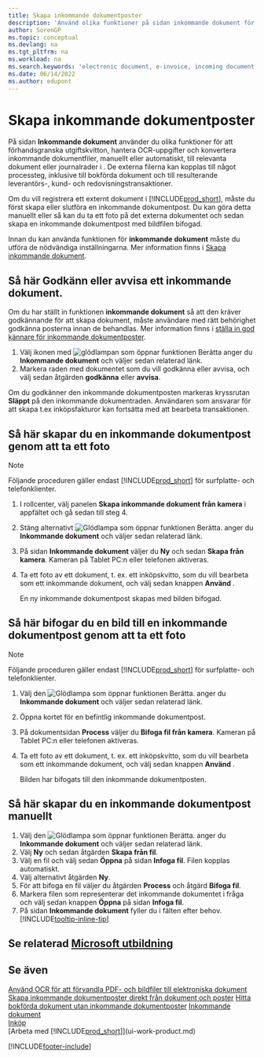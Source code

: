 ```yaml
---
title: Skapa inkommande dokumentposter
description: 'Använd olika funktioner på sidan inkommande dokument för att granska utgifts kvitton, hantera OCR-uppgifter, konvertera inkommande användarfiler och bifoga externa filer.'
author: SorenGP
ms.topic: conceptual
ms.devlang: na
ms.tgt_pltfrm: na
ms.workload: na
ms.search.keywords: 'electronic document, e-invoice, incoming document, OCR, ecommerce, document exchange, import invoice'
ms.date: 06/14/2022
ms.author: edupont
---
```

# <a name="create-incoming-document-records" />Skapa inkommande dokumentposter

På sidan **Inkommande dokument** använder du olika funktioner för att förhandsgranska utgiftskvitton, hantera OCR-uppgifter och konvertera inkommande dokumentfiler, manuellt eller automatiskt, till relevanta dokument eller journalrader i . De externa filerna kan kopplas till något processteg, inklusive till bokförda dokument och till resulterande leverantörs-, kund- och redovisningstransaktioner.

Om du vill registrera ett externt dokument i [!INCLUDE[prod_short](includes/prod_short.md)], måste du först skapa eller slutföra en inkommande dokumentpost. Du kan göra detta manuellt eller så kan du ta ett foto på det externa dokumentet och sedan skapa en inkommande dokumentpost med bildfilen bifogad.

Innan du kan använda funktionen för **inkommande dokument** måste du utföra de nödvändiga inställningarna. Mer information finns i [Skapa inkommande dokument](across-how-setup-income-documents.md).

## <a name="approve-or-reject-an-incoming-document" />Så här Godkänn eller avvisa ett inkommande dokument.

Om du har ställt in funktionen **inkommande dokument** så att den kräver godkännande för att skapa dokument, måste användare med rätt behörighet godkänna posterna innan de behandlas. Mer information finns i [ställa in god kännare för inkommande dokumentposter](across-how-setup-income-documents.md#to-set-up-approvers-of-incoming-document-records).

1. Välj ikonen med ![glödlampan som öppnar funktionen Berätta](media/ui-search/search_small.png "Berätta för mig vad du vill göra") anger du **Inkommande dokument** och väljer sedan relaterad länk.
2. Markera raden med dokumentet som du vill godkänna eller avvisa, och välj sedan åtgärden **godkänna** eller **avvisa**.

Om du godkänner den inkommande dokumentposten markeras kryssrutan **Släppt** på den inkommande dokumentraden. Användaren som ansvarar för att skapa t.ex inköpsfakturor kan fortsätta med att bearbeta transaktionen.

## <a name="create-an-incoming-document-record-by-taking-a-photo" />Så här skapar du en inkommande dokumentpost genom att ta ett foto

> [!NOTE]  
> Följande proceduren gäller endast [!INCLUDE[prod_short](includes/prod_short.md)] för surfplatte- och telefonklienter.

1. I rollcenter, välj panelen **Skapa inkommande dokument från kamera** i appfältet och gå sedan till steg 4.
2. Stäng alternativt ![Glödlampa som öppnar funktionen Berätta.](media/ui-search/search_small.png "Berätta för mig vad du vill göra") anger du **Inkommande dokument** och väljer sedan relaterad länk.
3. På sidan **Inkommande dokument** väljer du **Ny** och sedan **Skapa från kamera**. Kameran på Tablet PC:n eller telefonen aktiveras.
4. Ta ett foto av ett dokument, t. ex. ett inköpskvitto, som du vill bearbeta som ett inkommande dokument, och välj sedan knappen **Använd** .

    En ny inkommande dokumentpost skapas med bilden bifogad.

## <a name="attach-an-image-to-an-incoming-document-record-by-taking-a-photo" />Så här bifogar du en bild till en inkommande dokumentpost genom att ta ett foto

> [!NOTE]  
> Följande proceduren gäller endast [!INCLUDE[prod_short](includes/prod_short.md)] för surfplatte- och telefonklienter.

1. Välj den ![Glödlampa som öppnar funktionen Berätta.](media/ui-search/search_small.png "Berätta för mig vad du vill göra") anger du **Inkommande dokument** och väljer sedan relaterad länk.
2. Öppna kortet för en befintlig inkommande dokumentpost.
3. På dokumentsidan **Process** väljer du **Bifoga fil från kamera**. Kameran på Tablet PC:n eller telefonen aktiveras.
4. Ta ett foto av ett dokument, t. ex. ett inköpskvitto, som du vill bearbeta som ett inkommande dokument, och välj sedan knappen **Använd** .

    Bilden har bifogats till den inkommande dokumentposten.

## <a name="create-an-incoming-document-record-manually" />Så här skapar du en inkommande dokumentpost manuellt

1. Välj den ![Glödlampa som öppnar funktionen Berätta.](media/ui-search/search_small.png "Berätta vad du vill göra") anger du **Inkommande dokument** och väljer sedan relaterad länk.
2. Välj **Ny** och sedan åtgärden **Skapa från fil**.  
3. Välj en fil och välj sedan **Öppna** på sidan **Infoga fil**. Filen kopplas automatiskt.
4. Välj alternativt åtgärden **Ny**.
5. För att bifoga en fil väljer du åtgärden **Process** och åtgärd **Bifoga fil**.
6. Markera filen som representerar det inkommande dokumentet i fråga och välj sedan knappen **Öppna** på sidan **Infoga fil**.
7. På sidan **Inkommande dokument** fyller du i fälten efter behov. [!INCLUDE[tooltip-inline-tip](includes/tooltip-inline-tip_md.md)]

## <a name="see-related-microsoft-training" />Se relaterad [Microsoft utbildning](/training/modules/incoming-documents-dynamics-365-business-central/)

## <a name="see-also" />Se även

[Använd OCR för att förvandla PDF- och bildfiler till elektroniska dokument](across-how-use-ocr-pdf-images-files.md)
[Skapa inkommande dokumentposter direkt från dokument och poster](across-how-connect-disconnect-income-document-records.md)
[Hitta bokförda dokument utan inkommande dokumentposter](across-how-find-posted-documents-without-income-document-records.md)
[Inkommande dokument](across-income-documents.md)  
[Inköp](purchasing-manage-purchasing.md)  
[Arbeta med [!INCLUDE[prod_short](includes/prod_short.md)]](ui-work-product.md)


[!INCLUDE[footer-include](includes/footer-banner.md)]
